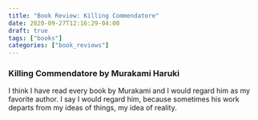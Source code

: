 ```yaml
---
title: "Book Review: Killing Commendatore"
date: 2020-09-27T12:16:29-04:00
draft: true
tags: ["books"]
categories: ["book_reviews"]
---
```


### Killing Commendatore by Murakami Haruki
I think I have read every book by Murakami and I would regard him as my favorite author. I say I would regard him, because sometimes his work departs from my ideas of things, my idea of reality.
